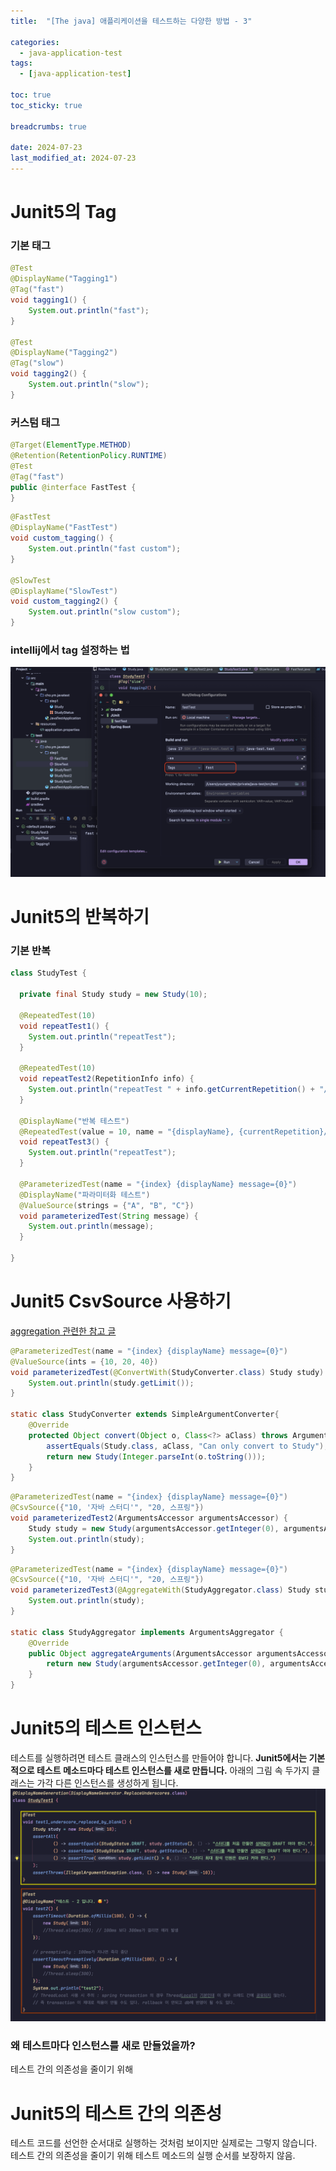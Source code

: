 ```yaml
---
title:  "[The java] 애플리케이션을 테스트하는 다양한 방법 - 3"

categories:
  - java-application-test
tags:
  - [java-application-test]

toc: true
toc_sticky: true

breadcrumbs: true

date: 2024-07-23
last_modified_at: 2024-07-23
---
```


# Junit5의 Tag

### 기본 태그
```java
@Test
@DisplayName("Tagging1")
@Tag("fast")
void tagging1() {
    System.out.println("fast");
}

@Test
@DisplayName("Tagging2")
@Tag("slow")
void tagging2() {
    System.out.println("slow");
}
```

### 커스텀 태그
```java
@Target(ElementType.METHOD)
@Retention(RetentionPolicy.RUNTIME)
@Test
@Tag("fast")
public @interface FastTest {
}

```

```java
@FastTest
@DisplayName("FastTest")
void custom_tagging() {
    System.out.println("fast custom");
}

@SlowTest
@DisplayName("SlowTest")
void custom_tagging2() {
    System.out.println("slow custom");
}
```

### intellij에서 tag 설정하는 법
![intellij-tags.png](intellij-tags.png)


# Junit5의 반복하기

### 기본 반복
```java
class StudyTest {

  private final Study study = new Study(10);

  @RepeatedTest(10)
  void repeatTest1() {
    System.out.println("repeatTest");
  }

  @RepeatedTest(10)
  void repeatTest2(RepetitionInfo info) {
    System.out.println("repeatTest " + info.getCurrentRepetition() + "/" + info.getTotalRepetitions());
  }

  @DisplayName("반복 테스트")
  @RepeatedTest(value = 10, name = "{displayName}, {currentRepetition}/{totalRepetitions}")
  void repeatTest3() {
    System.out.println("repeatTest");
  }

  @ParameterizedTest(name = "{index} {displayName} message={0}")
  @DisplayName("파라미터화 테스트")
  @ValueSource(strings = {"A", "B", "C"})
  void parameterizedTest(String message) {
    System.out.println(message);
  }

}
```

# Junit5 CsvSource 사용하기
[aggregation 관련한 참고 글](https://junit.org/junit5/docs/current/user-guide/#writing-tests-parameterized-tests-argument-aggregation)
```java
@ParameterizedTest(name = "{index} {displayName} message={0}")
@ValueSource(ints = {10, 20, 40})
void parameterizedTest(@ConvertWith(StudyConverter.class) Study study) {
    System.out.println(study.getLimit());
}

static class StudyConverter extends SimpleArgumentConverter{
    @Override
    protected Object convert(Object o, Class<?> aClass) throws ArgumentConversionException {
        assertEquals(Study.class, aClass, "Can only convert to Study");
        return new Study(Integer.parseInt(o.toString()));
    }
}
```

```java
@ParameterizedTest(name = "{index} {displayName} message={0}")
@CsvSource({"10, '자바 스터디'", "20, 스프링"})
void parameterizedTest2(ArgumentsAccessor argumentsAccessor) {
    Study study = new Study(argumentsAccessor.getInteger(0), argumentsAccessor.getString(1));
    System.out.println(study);
}
```

```java
@ParameterizedTest(name = "{index} {displayName} message={0}")
@CsvSource({"10, '자바 스터디'", "20, 스프링"})
void parameterizedTest3(@AggregateWith(StudyAggregator.class) Study study) {
    System.out.println(study);
}

static class StudyAggregator implements ArgumentsAggregator {
    @Override
    public Object aggregateArguments(ArgumentsAccessor argumentsAccessor, ParameterContext parameterContext) throws ArgumentsAggregationException {
        return new Study(argumentsAccessor.getInteger(0), argumentsAccessor.getString(1));
    }
}
```

# Junit5의 테스트 인스턴스 
테스트를 실행하려면 테스트 클래스의 인스턴스를 만들어야 합니다.
**Junit5에서는 기본적으로 테스트 메소드마다 테스트 인스턴스를 새로 만듭니다.**
아래의 그림 속 두가지 클래스는 가각 다른 인스턴스를 생성하게 됩니다.
![test-instance](test-instance.png)

### 왜 테스트마다 인스턴스를 새로 만들었을까?
테스트 간의 의존성을 줄이기 위해

# Junit5의 테스트 간의 의존성
테스트 코드를 선언한 순서대로 실행하는 것처럼 보이지만 실제로는 그렇지 않습니다.
테스트 간의 의존성을 줄이기 위해 테스트 메소드의 실행 순서를 보장하지 않음.

